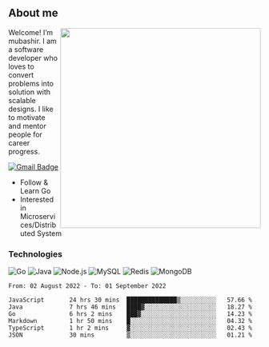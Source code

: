 ## About me

<img align="right" src="https://github-readme-stats-zhiwei-feng.vercel.app/api?username=mub4shir&show_icons=true" width="400" />

Welcome! I’m mubashir. I am a software developer who loves to convert problems into solution with scalable designs. I like to motivate and mentor people for career progress.

[![Gmail Badge](https://img.shields.io/badge/-mubashir11131719@gmail.com-c14438?style=flat-square&logo=Gmail&logoColor=white&link=mailto:mubashir11131719@gmail.com)](mailto:mubashir11131719@gmail.com)




- Follow & Learn Go
- Interested in Microservices/Distributed System


### Technologies
![Go](https://img.shields.io/badge/-Go-000000?style=flat-square&logo=go)
![Java](https://img.shields.io/badge/-Java-E34A86?style=flat-square&logo=java)
![Node.js](https://img.shields.io/badge/-Node.js-000000?style=flat-square&logo=node.js)
![MySQL](https://img.shields.io/badge/-MySQL-orange?style=flat-square&logo=MySQL)
![Redis](https://img.shields.io/badge/-Redis-black?style=flat-square&logo=Redis)
![MongoDB](https://img.shields.io/badge/-MongoDB-000000?style=flat-square&logo=mongodb)






<!--START_SECTION:waka-->

```text
From: 02 August 2022 - To: 01 September 2022

JavaScript       24 hrs 30 mins  ██████████████▒░░░░░░░░░░   57.66 %
Java             7 hrs 46 mins   ████▓░░░░░░░░░░░░░░░░░░░░   18.27 %
Go               6 hrs 2 mins    ███▓░░░░░░░░░░░░░░░░░░░░░   14.23 %
Markdown         1 hr 50 mins    █░░░░░░░░░░░░░░░░░░░░░░░░   04.32 %
TypeScript       1 hr 2 mins     ▓░░░░░░░░░░░░░░░░░░░░░░░░   02.43 %
JSON             30 mins         ▒░░░░░░░░░░░░░░░░░░░░░░░░   01.21 %
```

<!--END_SECTION:waka-->
</p>


